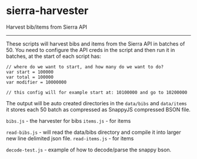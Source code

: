 # sierra-harvester
Harvest bib/items from Sierra API

---

These scripts will harvest bibs and items from the Sierra API in batches of 50. You need to configure the API creds in the script and then run it in batches, at the start of each script has:

```
// where do we want to start, and how many do we want to do?
var start = 100000
var total = 100000
var modifier = 10000000

// this config will for example start at: 10100000 and go to 10200000
```

The output will be auto created directories in the `data/bibs` and `data/items` it stores each 50 batch as compressed as SnappyJS compressed BSON file.

`bibs.js` - the harvester for bibs
`items.js` - for items

`read-bibs.js` - will read the data/bibs directory and compile it into larger new line delimited json file.
`read-items.js` - for items

`decode-test.js` - example of how to decode/parse the snappy bson.
